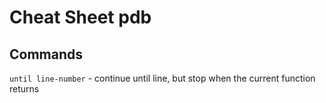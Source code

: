 # Cheat Sheet pdb

## Commands

`until line-number` - continue until line, but stop when the current function returns
